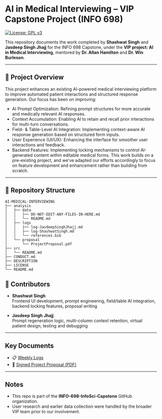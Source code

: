 # AI in Medical Interviewing – VIP Capstone Project (INFO 698)

[![License: GPL v3](https://img.shields.io/badge/License-GPLv3-blue.svg)](https://www.gnu.org/licenses/gpl-3.0)

This repository documents the work completed by **Shashwat Singh** and **Jasdeep Singh Jhajj** for the INFO 698 Capstone, under the **VIP project: AI in Medical Interviewing**, mentored by **Dr. Allan Hamilton** and **Dr. Win Burleson**.

---

## 📘 Project Overview

This project enhances an existing AI-powered medical interviewing platform to improve automated patient interactions and structured response generation. Our focus has been on improving:
- AI Prompt Optimization: Refining prompt structures for more accurate and medically relevant AI responses.
- Context Accumulation: Enabling AI to retain and recall prior interactions for multi-turn conversations.
- Field- & Table-Level AI Integration: Implementing context-aware AI response generation based on structured form inputs.
- User Experience (UI/UX): Enhancing the interface for smoother user interactions and feedback.
- Backend Features: Implementing locking mechanisms to control AI-generated content within editable medical forms.
This work builds on a pre-existing project, and we've adapted our efforts accordingly to focus on feature development and enhancement rather than building from scratch.

---

## 📁 Repository Structure
```
AI-MEDICAL-INTERVIEWING
├── analysis
│   ├── data
│   │   ├── DO-NOT-EDIT-ANY-FILES-IN-HERE.md
│   │   └── README.md
│   ├── logs
│   │   ├── log-JasdeepSinghJhajj.md
│   │   ├── log-ShashwatSingh.md
│   │   └── references.bib
│   └── proposal
│       └── ProjectProposal.pdf
├── src
│   └── README.md
├── CONDUCT.md
├── DESCRIPTION
├── LICENSE
└── README.md
```

## 👥 Contributors

- **Shashwat Singh**  
  Frontend UI development, prompt engineering, field/table AI integration, backend locking features, proposal writing

- **Jasdeep Singh Jhajj**  
  Prompt regeneration logic, multi-column context retention, virtual patient design, testing and debugging

---

##  Key Documents

- 📋 [Weekly Logs](analysis/logs/log.md)
- 📝 [Signed Project Proposal (PDF)](analysis/proposal/ProjectProposal.pdf)

---

##  Notes

- This repo is part of the **INFO-698-InfoSci-Capstone** GitHub organization.
- User research and earlier data collection were handled by the broader VIP team prior to our involvement.